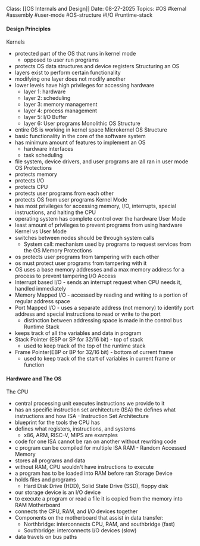 Class: [[OS Internals and Design]]
Date: 08-27-2025
Topics: #OS #kernal #assembly #user-mode #OS-structure #I/O #runtime-stack

#### Design Principles
Kernels 
- protected part of the OS that runs in kernel mode 
	- opposed to user run programs 
- protects OS data structures and device registers 
Structuring an OS 
- layers exist to perform certain functionality
- modifying one layer does not modify another 
- lower levels have high privileges for accessing hardware 
	- layer 1: hardware
	- layer 2: scheduling 
	- layer 3: memory management 
	- layer 4: process management
	- layer 5: I/O Buffer
	- layer 6: User programs 
Monolithic OS Structure 
- entire OS is working in kernel space
Microkernel OS Structure 
- basic functionality in the core of the software system 
- has minimum amount of features to implement an OS 
	- hardware interfaces 
	- task scheduling 
- file system, device drivers, and user programs are all ran in user mode
OS Protections 
- protects memory 
- protects I/O 
- protects CPU 
- protects user programs from each other
- protects OS from user programs 
Kernel Mode 
- has most privileges for accessing memory, I/O, interrupts, special instructions, and halting the CPU 
- operating system has complete control over the hardware 
User Mode 
- least amount of privileges to prevent programs from using hardware 
Kernel vs User Mode 
- switches between nodes should be through system calls 
	- System call: mechanism used by programs to request services from the OS 
Memory Protections
- os protects user programs from tampering with each other 
- os must protect user programs from tampering with it 
- OS uses a base memory addresses and a max memory address for a process to prevent tampering
I/O Access 
- Interrupt based I/O - sends an interrupt request when CPU needs it, handled immediately
- Memory Mapped I/O - accessed by reading and writing to a portion of regular address space
- Port Mapped I/O - uses a separate address (not memory) to identify port address and special instructions to read or write to the port
	- distinction between addressing space is made in the control bus 
Runtime Stack
- keeps track of all the variables and data in program
- Stack Pointer (ESP or SP for 32/16 bit) - top of stack
	- used to keep track of the top of the runtime stack
- Frame Pointer(EBP or BP for 32/16 bit) - bottom of current frame
	- used to keep track of the start of variables in current frame or function

#### Hardware and The OS 
The CPU 
- central processing unit executes instructions we provide to it
- has an specific instruction set architecture (ISA) the defines what instructions and how
ISA - Instruction Set Architecture 
- blueprint for the tools the CPU has 
- defines what registers, instructions, and systems 
	- x86, ARM, RISC-V, MIPS are examples
- code for one ISA cannot be ran on another without rewriting code 
- c program can be compiled for multiple ISA
RAM - Random Accessed Memory
- stores all programs and data
- without RAM, CPU wouldn't have instructions to execute 
- a program has to be loaded into RAM before ran 
Storage Device
- holds files and programs 
	- Hard Disk Drive (HDD), Solid State Drive (SSD), floppy disk
- our storage device is an I/O device 
- to execute a program or read a file it is copied from the memory into RAM 
Motherboard
- connects the CPU, RAM, and I/O devices together
- Components on the motherboard that assist in data transfer: 
	- Northbridge: interconnects CPU, RAM, and southbridge (fast)
	- Southbridge: interconnects I/O devices (slow)
- data travels on bus paths 
